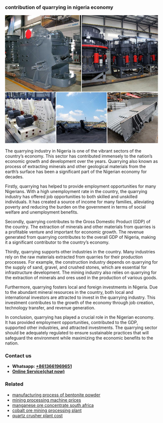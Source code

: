 <h3>contribution of quarrying in nigeria economy</h3><img src='1704951597.jpg' alt=''><p>The quarrying industry in Nigeria is one of the vibrant sectors of the country’s economy. This sector has contributed immensely to the nation’s economic growth and development over the years. Quarrying also known as process of extracting minerals and other geological materials from the earth’s surface has been a significant part of the Nigerian economy for decades.</p><p>Firstly, quarrying has helped to provide employment opportunities for many Nigerians. With a high unemployment rate in the country, the quarrying industry has offered job opportunities to both skilled and unskilled individuals. It has created a source of income for many families, alleviating poverty and reducing the burden on the government in terms of social welfare and unemployment benefits.</p><p>Secondly, quarrying contributes to the Gross Domestic Product (GDP) of the country. The extraction of minerals and other materials from quarries is a profitable venture and important for economic growth. The revenue generated from quarrying contributes to the overall GDP of Nigeria, making it a significant contributor to the country’s economy.</p><p>Thirdly, quarrying supports other industries in the country. Many industries rely on the raw materials extracted from quarries for their production processes. For example, the construction industry depends on quarrying for the supply of sand, gravel, and crushed stones, which are essential for infrastructure development. The mining industry also relies on quarrying for the extraction of minerals and ores used in the production of various goods.</p><p>Furthermore, quarrying fosters local and foreign investments in Nigeria. Due to the abundant mineral resources in the country, both local and international investors are attracted to invest in the quarrying industry. This investment contributes to the growth of the economy through job creation, technology transfer, and revenue generation.</p><p>In conclusion, quarrying has played a crucial role in the Nigerian economy. It has provided employment opportunities, contributed to the GDP, supported other industries, and attracted investments. The quarrying sector should be adequately regulated to ensure sustainable practices that will safeguard the environment while maximizing the economic benefits to the nation.</p><h3>Contact us</h3><ul><li><strong>Whatsapp:&nbsp;<a href="https://wa.me/8613661969651">+8613661969651</a></strong></li><li><a href="https://swt.shibang-china.com/?git&amp;zhl&amp;contribution of quarrying in nigeria economy"><strong>Online Service(chat now)</strong></a></li></ul><h3>Related</h3><ul><li><a href='manufacturing process of bentonite powder.md'>manufacturing process of bentonite powder</a></li><li><a href='mining processing machine prices.md'>mining processing machine prices</a></li><li><a href='manganese ore concentrate south africa.md'>manganese ore concentrate south africa</a></li><li><a href='cobalt ore mining processing plant.md'>cobalt ore mining processing plant</a></li><li><a href='quartz crusher plant cost.md'>quartz crusher plant cost</a></li></ul>